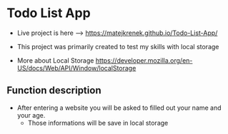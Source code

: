 # Todo List App
- Live project is here --> https://matejkrenek.github.io/Todo-List-App/

- This project was primarily created to test my skills with local storage
- More about Local Storage https://developer.mozilla.org/en-US/docs/Web/API/Window/localStorage

## Function description
- After entering a website you will be asked to filled out your name and your age.
  - Those informations will be save in local storage 


